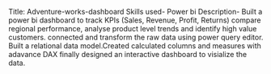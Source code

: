 Title: Adventure-works-dashboard
Skills used- Power bi
Description- Built a power bi dashboard to track KPIs (Sales, Revenue, Profit, Returns) compare regional performance, analyse product level trends and identify high value customers.
             connected and transform the raw data using power query editor. Built a relational data model.Created calculated columns and measures with adavance DAX finally designed an interactive dashboard to 
             visialize the data.

